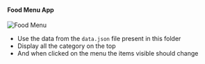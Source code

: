 #### Food Menu App

![Food Menu](./assets/food-menu.gif)

- Use the data from the `data.json` file present in this folder
- Display all the category on the top
- And when clicked on the menu the items visible should change
